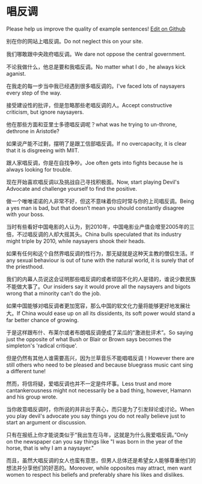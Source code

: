 # 唱反调

Please help us improve the quality of example sentences! [Edit on Github](https://github.com/jiyushe/jiyu-example-sentence-source/blob/main/chinese/changfandiao.md)

<p><span class="chinese">别在你的网站上唱反调。</span><span class="english">Do not neglect this on your site.</span></p>

<p><span class="chinese">我们哪敢跟中央政府唱反调。</span><span class="english">We dare not oppose the central government.</span></p>

<p><span class="chinese">不论我做什么，他总是要和我唱反调。</span><span class="english">No matter what I do , he always kick aganist.</span></p>

<p><span class="chinese">在我走的每一步当中我已经遇到很多唱反调的。</span><span class="english">I've faced lots of naysayers every step of the way.</span></p>

<p><span class="chinese">接受建设性的批评，但是忽略那些老唱反调的人。</span><span class="english">Accept constructive criticism, but ignore naysayers.</span></p>

<p><span class="chinese">他在那些方面和亚里士多德唱反调呢？</span><span class="english">what was he trying to un-throne, dethrone in Aristotle?</span></p>

<p><span class="chinese">如果说产能不过剩，摆明了是跟工信部唱反调。</span><span class="english">If no overcapacity, it is clear that it is disgreeing with MIIT.</span></p>

<p><span class="chinese">跟人家唱反调，你是在自找争吵。</span><span class="english">Joe often gets into fights because he is always looking for trouble.</span></p>

<p><span class="chinese">现在开始喜欢唱反调以及挑战自己寻找积极面。</span><span class="english">Now, start playing Devil's Advocate and challenge yourself to find the positive.</span></p>

<p><span class="chinese">做一个唯唯诺诺的人非常不好，但这不意味着你应时常与你的上司唱反调。</span><span class="english">Being a yes man is bad, but that doesn’t mean you should constantly disagree with your boss.</span></p>

<p><span class="chinese">当时有些看好中国电影的人认为，到2010年，中国电影业产值会增至2005年的三倍，不过唱反调的人却大摇其头。</span><span class="english">China bulls speculated that its industry might triple by 2010, while naysayers shook their heads.</span></p>

<p><span class="chinese">如果有任何和这个自然界唱反调的性行为，那无疑就是这种天主教的僧侣生活。</span><span class="english">If any sexual behaviour is out of tune with the natural world, it is surely that of the priesthood.</span></p>

<p><span class="chinese">我们的内幕人员说这会证明那些唱反调的或者顽固不化的人是错的，谁说少数民族不能做大事了。</span><span class="english">Our insiders say it would prove all the naysayers and bigots wrong that a minority can't do the job.</span></p>

<p><span class="chinese">如果中国能够对唱反调者更加宽容，那么中国的软文化力量将能够更好地发展壮大。</span><span class="english">If China would ease up on all its dissidents, its soft power would stand a far better chance of growing.</span></p>

<p><span class="chinese">于是这样跟布什、布莱尔或者布朗唱反调便成了呆瓜的“激进批评术”。</span><span class="english">So saying just the opposite of what Bush or Blair or Brown says becomes the simpleton's 'radical critique'.</span></p>

<p><span class="chinese">但是仍然有其他人谁需要高兴，因为兰草音乐不能唱唱反调！</span><span class="english">However there are still others who need to be pleased and because bluegrass music cant sing a different tune!</span></p>

<p><span class="chinese">然而，将信将疑，爱唱反调也并不一定是件坏事。</span><span class="english">Less trust and more cantankerousness might not necessarily be a bad thing, however, Hamann and his group wrote.</span></p>

<p><span class="chinese">当你故意唱反调时，你所说的并非出于真心，而只是为了引发辩论或讨论。</span><span class="english">When you play devil's advocate you say things you do not really believe just to start an argument or discussion.</span></p>

<p><span class="chinese">只有在报纸上你才能说类似于“我出生在马年，这就是为什么我爱唱反调。”</span><span class="english">Only on the newspaper can you say things like "I was born in the year of the horse, that is why I am a naysayer."</span></p>

<p><span class="chinese">而且，虽然大唱反调的女人也蛮有意思，但男人总体还是希望女人能够尊重他们的想法并分享他们的好恶的。</span><span class="english">Moreover, while opposites may attract, men want women to respect his beliefs and preferably share his likes and dislikes.</span></p>

